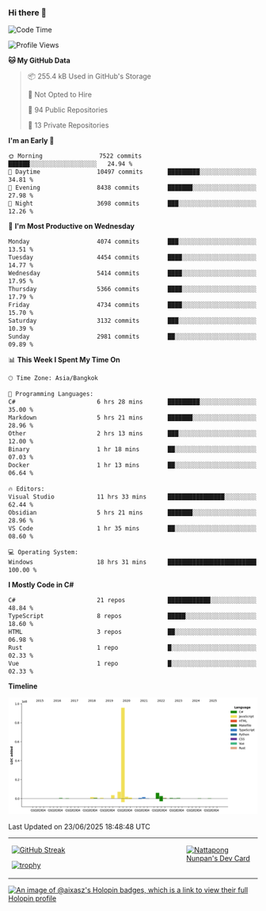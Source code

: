 ### Hi there 👋

<!--START_SECTION:waka-->
![Code Time](http://img.shields.io/badge/Code%20Time-2%2C358%20hrs%2036%20mins-blue)

![Profile Views](http://img.shields.io/badge/Profile%20Views-0-blue)

**🐱 My GitHub Data** 

> 📦 255.4 kB Used in GitHub's Storage 
 > 
> 🚫 Not Opted to Hire
 > 
> 📜 94 Public Repositories 
 > 
> 🔑 13 Private Repositories 
 > 
**I'm an Early 🐤** 

```text
🌞 Morning                7522 commits        ██████░░░░░░░░░░░░░░░░░░░   24.94 % 
🌆 Daytime                10497 commits       █████████░░░░░░░░░░░░░░░░   34.81 % 
🌃 Evening                8438 commits        ███████░░░░░░░░░░░░░░░░░░   27.98 % 
🌙 Night                  3698 commits        ███░░░░░░░░░░░░░░░░░░░░░░   12.26 % 
```
📅 **I'm Most Productive on Wednesday** 

```text
Monday                   4074 commits        ███░░░░░░░░░░░░░░░░░░░░░░   13.51 % 
Tuesday                  4454 commits        ████░░░░░░░░░░░░░░░░░░░░░   14.77 % 
Wednesday                5414 commits        ████░░░░░░░░░░░░░░░░░░░░░   17.95 % 
Thursday                 5366 commits        ████░░░░░░░░░░░░░░░░░░░░░   17.79 % 
Friday                   4734 commits        ████░░░░░░░░░░░░░░░░░░░░░   15.70 % 
Saturday                 3132 commits        ███░░░░░░░░░░░░░░░░░░░░░░   10.39 % 
Sunday                   2981 commits        ██░░░░░░░░░░░░░░░░░░░░░░░   09.89 % 
```


📊 **This Week I Spent My Time On** 

```text
🕑︎ Time Zone: Asia/Bangkok

💬 Programming Languages: 
C#                       6 hrs 28 mins       █████████░░░░░░░░░░░░░░░░   35.00 % 
Markdown                 5 hrs 21 mins       ███████░░░░░░░░░░░░░░░░░░   28.96 % 
Other                    2 hrs 13 mins       ███░░░░░░░░░░░░░░░░░░░░░░   12.00 % 
Binary                   1 hr 18 mins        ██░░░░░░░░░░░░░░░░░░░░░░░   07.03 % 
Docker                   1 hr 13 mins        ██░░░░░░░░░░░░░░░░░░░░░░░   06.64 % 

🔥 Editors: 
Visual Studio            11 hrs 33 mins      ████████████████░░░░░░░░░   62.44 % 
Obsidian                 5 hrs 21 mins       ███████░░░░░░░░░░░░░░░░░░   28.96 % 
VS Code                  1 hr 35 mins        ██░░░░░░░░░░░░░░░░░░░░░░░   08.60 % 

💻 Operating System: 
Windows                  18 hrs 31 mins      █████████████████████████   100.00 % 
```

**I Mostly Code in C#** 

```text
C#                       21 repos            ████████████░░░░░░░░░░░░░   48.84 % 
TypeScript               8 repos             █████░░░░░░░░░░░░░░░░░░░░   18.60 % 
HTML                     3 repos             ██░░░░░░░░░░░░░░░░░░░░░░░   06.98 % 
Rust                     1 repo              █░░░░░░░░░░░░░░░░░░░░░░░░   02.33 % 
Vue                      1 repo              █░░░░░░░░░░░░░░░░░░░░░░░░   02.33 % 
```



**Timeline**

![Lines of Code chart](https://raw.githubusercontent.com/aixasz/aixasz/main/assets/bar_graph.png)


 Last Updated on 23/06/2025 18:48:48 UTC
<!--END_SECTION:waka-->

<table>
<tr>
<td width="70%" valign="top">
 
 [![GitHub Streak](http://github-readme-streak-stats.herokuapp.com?user=aixasz&theme=github-dark&hide_border=true&date_format=%5BY%20%5DM%20j)](https://git.io/streak-stats)

 [![trophy](https://github-profile-trophy.vercel.app/?username=aixasz&theme=onedark)](https://github.com/ryo-ma/github-profile-trophy)
 </td>
<td width="30%" valign="top">
 
<a href="https://app.daily.dev/aixasz"><img src="https://api.daily.dev/devcards/403207936e6547c9a85ea449e9f3abe8.png?r=re8" alt="Nattapong Nunpan's Dev Card"/></a>

 </td>
</tr>
</table>

[![An image of @aixasz's Holopin badges, which is a link to view their full Holopin profile](https://holopin.me/aixasz)](https://holopin.io/@aixasz)
 
